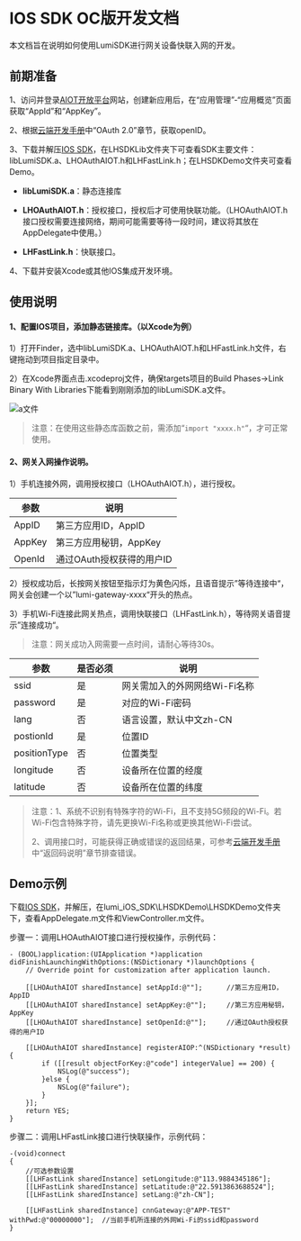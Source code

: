 # IOS SDK OC版开发文档

本文档旨在说明如何使用LumiSDK进行网关设备快联入网的开发。



## 前期准备

1、访问并登录[AIOT开放平台](https://opencloud.aqara.cn/)网站，创建新应用后，在“应用管理”-“应用概览”页面获取“AppId”和“AppKey”。

2、根据[云端开发手册](http://docs.opencloud.aqara.com/development/cloud-development/#oauth20)中“OAuth 2.0”章节，获取openID。

3、下载并解压[IOS SDK](http://cdn.cnbj2.fds.api.mi-img.com/cdn/aiot/sdk/aiot_sdk_fastlink_ios_v0.3.zip)，在LHSDKLib文件夹下可查看SDK主要文件：libLumiSDK.a、LHOAuthAIOT.h和LHFastLink.h；在LHSDKDemo文件夹可查看Demo。

- **libLumiSDK.a**：静态连接库


- **LHOAuthAIOT.h**：授权接口，授权后才可使用快联功能。（LHOAuthAIOT.h接口授权需要连接网络，期间可能需要等待一段时间，建议将其放在AppDelegate中使用。）
- **LHFastLink.h**：快联接口。

4、下载并安装Xcode或其他IOS集成开发环境。



## 使用说明

#### 1、配置IOS项目，添加静态链接库。（以Xcode为例）

1）打开Finder，选中libLumiSDK.a、LHOAuthAIOT.h和LHFastLink.h文件，右键拖动到项目指定目录中。

2）在Xcode界面点击.xcodeproj文件，确保targets项目的Build Phases->Link Binary With Libraries下能看到刚刚添加的libLumiSDK.a文件。

![a文件](http://cdn.cnbj2.fds.api.mi-img.com/cdn/aiot/doc-images/zh/sdk/ios-sdk.png)

> 注意：在使用这些静态库函数之前，需添加“`import "xxxx.h"`“，才可正常使用。



#### 2、网关入网操作说明。

1）手机连接外网，调用授权接口（LHOAuthAIOT.h），进行授权。

| 参数     | 说明               |
| ------ | ---------------- |
| AppID  | 第三方应用ID，AppID    |
| AppKey | 第三方应用秘钥，AppKey   |
| OpenId | 通过OAuth授权获得的用户ID |

2）授权成功后，长按网关按钮至指示灯为黄色闪烁，且语音提示”等待连接中“，网关会创建一个以”lumi-gateway-xxxx“开头的热点。

3）手机Wi-Fi连接此网关热点，调用快联接口（LHFastLink.h），等待网关语音提示”连接成功“。

> 注意：网关成功入网需要一点时间，请耐心等待30s。

| 参数           | 是否必须 | 说明                |
| ------------ | ---- | ----------------- |
| ssid         | 是    | 网关需加入的外网网络Wi-Fi名称 |
| password     | 是    | 对应的Wi-Fi密码        |
| lang         | 否    | 语言设置，默认中文zh-CN    |
| postionId    | 是    | 位置ID              |
| positionType | 否    | 位置类型              |
| longitude    | 否    | 设备所在位置的经度         |
| latitude     | 否    | 设备所在位置的纬度         |

> 注意：1、系统不识别有特殊字符的Wi-Fi，且不支持5G频段的Wi-Fi。若Wi-Fi包含特殊字符，请先更换Wi-Fi名称或更换其他Wi-Fi尝试。
>
> 2、调用接口时，可能获得正确或错误的返回结果，可参考[云端开发手册](http://docs.opencloud.aqara.com/development/cloud-development/#_14)中“返回码说明”章节排查错误。



## Demo示例

下载[IOS SDK](http://cdn.cnbj2.fds.api.mi-img.com/cdn/aiot/sdk/aiot_sdk_fastlink_ios_v0.3.zip)，并解压，在lumi_iOS_SDK\LHSDKDemo\LHSDKDemo文件夹下，查看AppDelegate.m文件和ViewController.m文件。

步骤一：调用LHOAuthAIOT接口进行授权操作，示例代码：

```
- (BOOL)application:(UIApplication *)application didFinishLaunchingWithOptions:(NSDictionary *)launchOptions {
    // Override point for customization after application launch.
    
    [[LHOAuthAIOT sharedInstance] setAppId:@""];      //第三方应用ID，AppID
    [[LHOAuthAIOT sharedInstance] setAppKey:@""];     //第三方应用秘钥，AppKey
    [[LHOAuthAIOT sharedInstance] setOpenId:@""];     //通过OAuth授权获得的用户ID
    
    [[LHOAuthAIOT sharedInstance] registerAIOP:^(NSDictionary *result) {
        if ([[result objectForKey:@"code"] integerValue] == 200) {
            NSLog(@"success");
        }else {
            NSLog(@"failure");
        }
    }];
    return YES;
}
```

步骤二：调用LHFastLink接口进行快联操作，示例代码：

```
-(void)connect
{
    //可选参数设置
    [[LHFastLink sharedInstance] setLongitude:@"113.9884345186"];
    [[LHFastLink sharedInstance] setLatitude:@"22.5913863688524"];
    [[LHFastLink sharedInstance] setLang:@"zh-CN"];
    
    [[LHFastLink sharedInstance] cnnGateway:@"APP-TEST" withPwd:@"00000000"];  //当前手机所连接的外网Wi-Fi的ssid和password
}
```